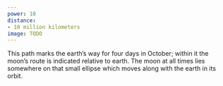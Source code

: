 ```yaml
---
power: 10
distance:
- 10 million kilometers
image: TODO
---
```

This path marks the earth’s way for four days in October; within it the moon’s route is indicated relative to earth. The moon at all times lies somewhere on that small ellipse which moves along with the earth in its orbit.
